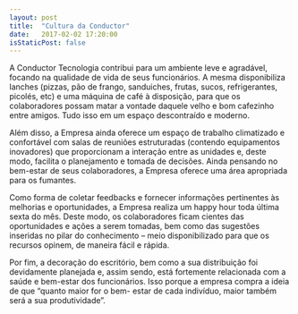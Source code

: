 ```yaml
---
layout: post
title:  "Cultura da Conductor"
date:   2017-02-02 17:20:00
isStaticPost: false
---
```


A Conductor Tecnologia contribui para um ambiente leve e agradável, focando na qualidade de vida de seus funcionários. A mesma disponibiliza lanches (pizzas, pão de frango, sanduiches, frutas, sucos, refrigerantes, picolés, etc) e uma máquina de café à disposição, para que os colaboradores possam matar a vontade daquele velho e bom cafezinho entre amigos. Tudo isso em um espaço descontraído e moderno. 

Além disso, a Empresa ainda oferece um espaço de trabalho climatizado e confortável com salas de reuniões estruturadas (contendo equipamentos inovadores) que proporcionam a interação entre as unidades e, deste modo, facilita o planejamento e tomada de decisões. Ainda pensando no bem-estar de seus colaboradores, a Empresa oferece uma área apropriada para os fumantes. 

Como forma de coletar feedbacks e fornecer informações pertinentes às melhorias e oportunidades, a Empresa realiza um happy hour toda última sexta do mês. Deste modo, os colaboradores ficam cientes das oportunidades e ações a serem tomadas, bem como das sugestões inseridas no pilar do conhecimento – meio disponibilizado para que os recursos opinem, de maneira fácil e rápida.

Por fim, a decoração do escritório, bem como a sua distribuição foi devidamente planejada e, assim sendo, está fortemente relacionada com a saúde e bem-estar dos funcionários. Isso porque a empresa compra a ideia de que “quanto maior for o bem- estar de cada indivíduo, maior também será a sua produtividade”.